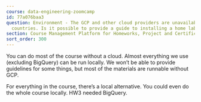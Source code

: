 ```yaml
---
course: data-engineering-zoomcamp
id: 77a076baa3
question: Environment - The GCP and other cloud providers are unavailable in some
  countries. Is it possible to provide a guide to installing a home lab?
section: Course Management Platform for Homeworks, Project and Certificate
sort_order: 300
---
```


You can do most of the course without a cloud. Almost everything we use (excluding BigQuery) can be run locally. We won’t be able to provide guidelines for some things, but most of the materials are runnable without GCP.

For everything in the course, there’s a local alternative. You could even do the whole course locally. HW3 needed BigQuery.

